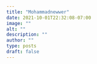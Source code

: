 ```yaml
---
title: "Mohammadnewwer"
date: 2021-10-01T22:32:08-07:00
image: ""
alt: ""
description: ""
author: ""
type: posts
draft: false
---
```

